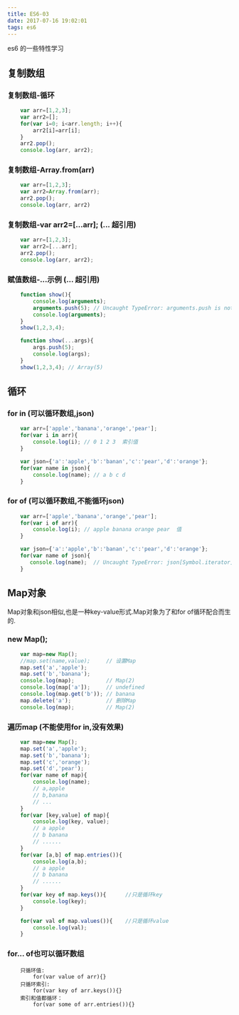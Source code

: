 ```yaml
---
title: ES6-03
date: 2017-07-16 19:02:01
tags: es6
---
```

es6 的一些特性学习
<!-- more -->
## 复制数组
### 复制数组-循环
```js
    var arr=[1,2,3];
    var arr2=[];
    for(var i=0; i<arr.length; i++){
        arr2[i]=arr[i];
    }
    arr2.pop();
    console.log(arr, arr2);
```

### 复制数组-Array.from(arr)
```js
    var arr=[1,2,3];
    var arr2=Array.from(arr);
    arr2.pop();
    console.log(arr, arr2)
```

### 复制数组-var arr2=[...arr]; (... 超引用)
```js
    var arr=[1,2,3];
    var arr2=[...arr];
    arr2.pop();
    console.log(arr, arr2);
```

### 赋值数组-...示例 (... 超引用)
```js
    function show(){
        console.log(arguments);
        arguments.push(5); // Uncaught TypeError: arguments.push is not a function
        console.log(arguments);
    }
    show(1,2,3,4);
```

```js
    function show(...args){
        args.push(5);
        console.log(args);
    }
    show(1,2,3,4); // Array(5)
```

## 循环
### for in (可以循环数组,json)
```js
    var arr=['apple','banana','orange','pear'];
    for(var i in arr){ 
        console.log(i); // 0 1 2 3  索引值
    }
```

```js
    var json={'a':'apple','b':'banan','c':'pear','d':'orange'};
    for(var name in json){
        console.log(name); // a b c d 
    }
```

### for of (可以循环数组,不能循环json)
```js
    var arr=['apple','banana','orange','pear'];
    for(var i of arr){  
        console.log(i); // apple banana orange pear  值
    }
```

```js
    var json={'a':'apple','b':'banan','c':'pear','d':'orange'};
    for(var name of json){
       console.log(name);  // Uncaught TypeError: json[Symbol.iterator] is not a function
    }
```

## Map对象
Map对象和json相似,也是一种key-value形式.Map对象为了和for of循环配合而生的.

### new Map();
```js
    var map=new Map();
    //map.set(name,value);     // 设置Map
    map.set('a','apple');
    map.set('b','banana');
    console.log(map);          // Map(2)
    console.log(map['a']);     // undefined
    console.log(map.get('b')); // banana
    map.delete('a');           // 删除Map
    console.log(map);          // Map(2)
```

### 遍历map (不能使用for in,没有效果)
```js
    var map=new Map();
    map.set('a','apple');
    map.set('b','banana');
    map.set('c','orange');
    map.set('d','pear');
    for(var name of map){
        console.log(name); 
        // a,apple  
        // b,banana  
        // ...
    }
    for(var [key,value] of map){
        console.log(key, value);
        // a apple
        // b banana
        // ......
    }
    for(var [a,b] of map.entries()){
        console.log(a,b);
        // a apple
        // b banana
        // ......
    }
    for(var key of map.keys()){      //只是循环key
        console.log(key);
    }

    for(var val of map.values()){    //只是循环value
        console.log(val);
    }
```

### for... of也可以循环数组
```
    只循环值:
        for(var value of arr){}
    只循环索引:
        for(var key of arr.keys()){}
    索引和值都循环：
        for(var some of arr.entries()){}
```







